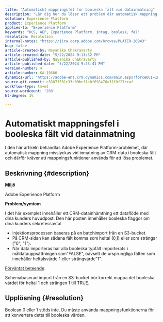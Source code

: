 ```yaml
---
title: "Automatiskt mappningsfel för booleska fält vid datainmatning"
description: "Lär dig hur du löser ett problem där automatisk mappning inte fungerar på booleska fält vid datainmatning"
solution: Experience Platform
product: Experience Platform
applies-to: "Experience Platform"
keywords: "KCS, AEP, Experience Platform, intag, boolesk, fel"
resolution: Resolution
internal-notes: "https://jira.corp.adobe.com/browse/PLATIR-20943"
bug: false
article-created-by: Nayanika Chakravarty
article-created-date: "5/22/2024 9:13:52 PM"
article-published-by: Nayanika Chakravarty
article-published-date: "5/22/2024 9:23:41 PM"
version-number: 4
article-number: KA-19666
dynamics-url: "https://adobe-ent.crm.dynamics.com/main.aspx?forceUCI=1&pagetype=entityrecord&etn=knowledgearticle&id=b41f0a30-8018-ef11-9f8a-6045bd026dc7"
source-git-commit: e3807f531c33c09bcf1e0f698476a31f0f27ccaf
workflow-type: tm+mt
source-wordcount: '208'
ht-degree: 1%

---
```


# Automatiskt mappningsfel i booleska fält vid datainmatning


I den här artikeln behandlas Adobe Experience Platform-problemet, där automatisk mappning misslyckas vid inmatning av CRM-data i booleska fält och därför kräver att mappningsfunktioner används för att lösa problemet.

## Beskrivning {#description}


<b>Miljö</b>

Adobe Experience Platform

<b>Problem/symtom</b>

I det här exemplet innehåller ett CRM-datainhämtning ett dataflöde med dina kunders huvudpost. Den här posten innehåller booleska flaggor om dina kunders sekretessavtal.

- Injektionsprocessen baseras på en batchimport från en S3-bucket.
- På CRM-sidan kan sådana fält komma som heltal (0,1) eller som strängar (&quot;0&quot;, &quot;1&quot;).
- När data importeras har alla booleska typfält importerats i måldatauppsättningen som&quot;FALSE&quot;, oavsett de ursprungliga fälten som innehåller heltalsvärde 1 eller strängvärde&quot;1&quot;.


<u>Förväntat beteende</u>:

Schemabaserad import från en S3-bucket bör korrekt mappa det booleska värdet för heltal 1 och strängen 1 till TRUE.


## Upplösning {#resolution}


Boolean 0 eller 1 stöds inte. Du måste använda mappningsfunktionerna för att konvertera detta till booleska värden.
